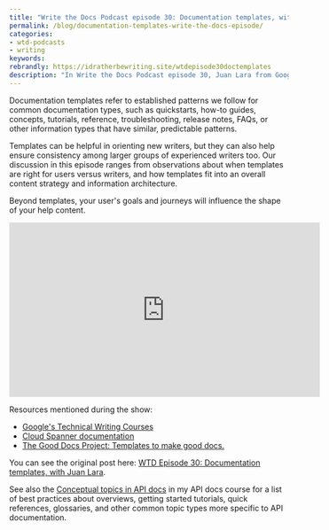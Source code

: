```yaml
---
title: "Write the Docs Podcast episode 30: Documentation templates, with Juan Lara"
permalink: /blog/documentation-templates-write-the-docs-episode/
categories:
- wtd-podcasts
- writing
keywords:
rebrandly: https://idratherbewriting.site/wtdepisode30doctemplates
description: "In Write the Docs Podcast episode 30, Juan Lara from Google joins us for a lively discussion about documentation templates."
---
```


Documentation templates refer to established patterns we follow for common documentation types, such as quickstarts, how-to guides, concepts, tutorials, reference, troubleshooting, release notes, FAQs, or other information types that have similar, predictable patterns.

Templates can be helpful in orienting new writers, but they can also help ensure consistency among larger groups of experienced writers too. Our discussion in this episode ranges from observations about when templates are right for users versus writers, and how templates fit into an overall content strategy and information architecture.

Beyond templates, your user's goals and journeys will influence the shape of your help content.

<iframe width="560" height="315" src="https://www.youtube.com/embed/9F_uvncrVLw" frameborder="0" allow="accelerometer; autoplay; encrypted-media; gyroscope; picture-in-picture" allowfullscreen></iframe>

Resources mentioned during the show:

* [Google's Technical Writing Courses](https://developers.google.com/tech-writing)
* [Cloud Spanner documentation](https://cloud.google.com/spanner/docs)
* [The Good Docs Project: Templates to make good docs.](https://thegooddocsproject.dev/)

You can see the original post here: [WTD Episode 30: Documentation templates, with Juan Lara](https://podcast.writethedocs.org/2020/07/19/episode-30-documentation-templates/).

See also the [Conceptual topics in API docs](/learnapidoc/docconceptual.html) in my API docs course for a list of best practices about overviews, getting started tutorials, quick references, glossaries, and other common topic types more specific to API documentation.
